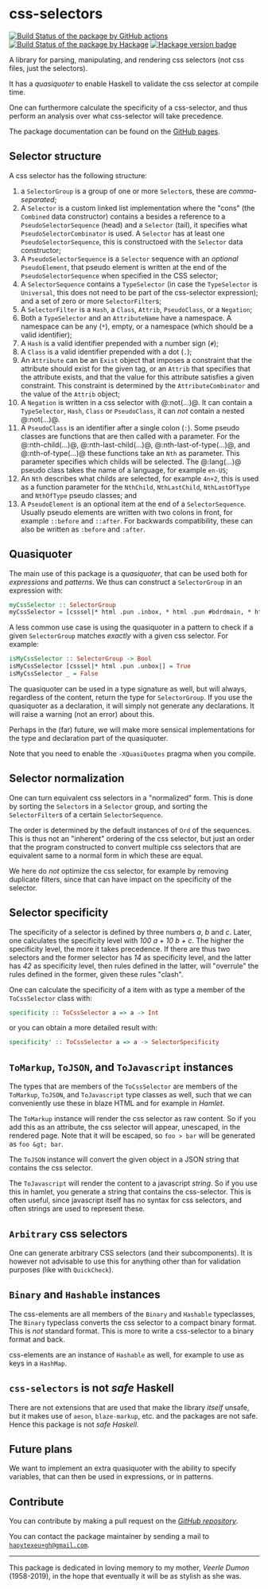 # css-selectors

[![Build Status of the package by GitHub actions](https://github.com/hapytex/css-selectors/actions/workflows/build-ci.yml/badge.svg)](https://github.com/hapytex/css-selectors/actions/workflows/build-ci.yml)
[![Build Status of the package by Hackage](https://matrix.hackage.haskell.org/api/v2/packages/css-selectors/badge)](https://matrix.hackage.haskell.org/#/package/css-selectors)
[![Hackage version badge](https://img.shields.io/hackage/v/css-selectors.svg)](https://hackage.haskell.org/package/css-selectors)

A library for parsing, manipulating, and rendering css selectors (not css files,
just the selectors).

It has a *quasiquoter* to enable Haskell to validate the css selector at compile
time.

One can furthermore calculate the specificity of a css-selector, and thus
perform an analysis over what css-selector will take precedence.

The package documentation can be found on the [GitHub pages](https://hapytex.github.io/css-selectors/).

## Selector structure

A css selector has the following structure:

  1. a `SelectorGroup` is a group of one or more `Selector`s, these are
     *comma-separated*;
  2. A `Selector` is a custom linked list implementation where the "cons" (the
     `Combined` data constructor) contains a besides a reference to a
     `PseudoSelectorSequence` (head) and a `Selector` (tail), it specifies what
     `PseudoSelectorCombinator` is used. A `Selector` has at least one
     `PseudoSelectorSequence`, this is constructoed with the `Selector` data
     constructor;
  3. A `PseudoSelectorSequence` is a `Selector` sequence with an *optional* `PseudoElement`, that
     pseudo element is written at the end of the `PseudoSelectorSequence` when specified in the CSS
     selector;
  4. A `SelectorSequence` contains a `TypeSelector` (in case the `TypeSelector`
     is `Universal`, this does not need to be part of the css-selector
     expression); and a set of zero or more `SelectorFilter`s;
  5. A `SelectorFilter` is a `Hash`, a `Class`, `Attrib`, `PseudoClass`, or a `Negation`;
  6. Both a `TypeSelector` and an `AttributeName` have a namespace. A namespace
     can be any (`*`), empty, or a namespace (which should be a valid
     identifier);
  7. A `Hash` is a valid identifier prepended with a number sign (`#`);
  8. A `Class` is a valid identifier prepended with a dot (`.`);
  9. An `Attribute` can be an `Exist` object that imposes a constraint that the
     attribute should exist for the given tag, or an `Attrib` that specifies
     that the attribute exists, and that the value for this attribute satisfies
     a given constraint. This constraint is determined by the
     `AttributeCombinator` and the value of the `Attrib` object;
  10. A `Negation` is written in a css selector with @:not(…)@. It can contain a `TypeSelector`, `Hash`,
      `Class` or `PseudoClass`, it can *not* contain a nested @:not(…)@.
  11. A `PseudoClass` is an identifier after a single colon (`:`). Some pseudo classes
     are functions that are then called with a parameter. For the @:nth-child(…)@, @:nth-last-child(…)@,
     @:nth-last-of-type(…)@, and @:nth-of-type(…)@ these functions take an `Nth` as parameter. This
     parameter specifies which childs will be selected. The @:lang(…)@ pseudo class
     takes the name of a language, for example `en-US`;
  12. An `Nth` describes what childs are selected, for example `4n+2`, this is used as a function
      parameter for the `NthChild`, `NthLastChild`, `NthLastOfType` and `NthOfType` pseudo classes; and
  13. A `PseudoElement` is an optional item at the end of a `SelectorSequence`. Usually pseudo elements are
      written with two colons in front, for example `::before` and `::after`. For backwards compatibility,
      these can also be written as `:before` and `:after`.

## Quasiquoter

The main use of this package is a *quasiquoter*, that can be used both for
*expressions* and *patterns*. We thus can construct a `SelectorGroup` in an
expression with:

```haskell
myCssSelector :: SelectorGroup
myCssSelector = [csssel|* html .pun .inbox, * html .pun #bdrdmain, * html .pun .infldset|]
```

A less common use case is using the quasiquoter in a pattern to check if a given
`SelectorGroup` matches *exactly* with a given css selector. For example:

```haskell
isMyCssSelector :: SelectorGroup -> Bool
isMyCssSelector [csssel|* html .pun .unbox|] = True
isMyCssSelector _ = False
```

The quasiquoter can be used in a type signature as well, but will always,
regardless of the content, return the type for `SelectorGroup`. If you use the
quasiquoter as a declaration, it will simply not generate any declarations. It
will raise a warning (not an error) about this.

Perhaps in the (far) future, we will make more sensical implementations for the
type and declaration part of the quasiquoter.

Note that you need to enable the `-XQuasiQuotes` pragma when you compile.

## Selector normalization

One can turn equivalent css selectors in a "normalized" form. This is done by
sorting the `Selector`s in a `Selector` group, and sorting the `SelectorFilter`s
of a certain `SelectorSequence`.

The order is determined by the default instances of `Ord` of the sequences. This
is thus not an "inherent" ordering of the css selector, but just an order that
the program constructed to convert multiple css selectors that are equivalent
same to a normal form in which these are equal.

We here do *not* optimize the css selector, for example by removing duplicate
filters, since that can have impact on the specificity of the selector.

## Selector specificity

The specificity of a selector is defined by three numbers *a*, *b* and *c*.
Later, one calculates the specificity level with *100 a + 10 b + c*. The higher
the specificity level, the more it takes precedence. If there are thus two
selectors and the former selector has *14* as specificity level, and the latter
has *42* as specificity level, then rules defined in the latter, will "overrule"
the rules defined in the former, given these rules "clash".

One can calculate the specificity of a item with as type a member of the `ToCssSelector`
class with:

```haskell
specificity :: ToCssSelector a => a -> Int
```

or you can obtain a more detailed result with:

```haskell
specificity' :: ToCssSelector a => a -> SelectorSpecificity
```

## `ToMarkup`, `ToJSON`, and `ToJavascript` instances

The types that are members of the `ToCssSelector` are members of the `ToMarkup`,
`ToJSON`, and `ToJavascript` type classes as well, such that we can conveniently
use these in blaze HTML and for example in *Hamlet*.

The `ToMarkup` instance will render the css selector as raw content. So if you
add this as an attribute, the css selector will appear, unescaped, in the
rendered page. Note that it will be escaped, so `foo > bar` will be generated as
`foo &gt; bar`.

The `ToJSON` instance will convert the given object in a JSON string that
contains the css selector.

The `ToJavascript` will render the content to a javascript *string*. So if you
use this in hamlet, you generate a string that contains the css-selector. This
is often useful, since javascript itself has no syntax for css selectors, and
often strings are used to represent these.

## `Arbitrary` css selectors

One can generate arbitrary CSS selectors (and their subcomponents). It is
however not advisable to use this for anything other than for validation
purposes (like with `QuickCheck`).

## `Binary` and `Hashable` instances

The css-elements are all members of the `Binary` and `Hashable` typeclasses,
The `Binary` typeclass converts the css selector to a compact binary format.
This is *not* standard format. This is more to write a css-selector to a
binary format and back.

css-elements are an instance of `Hashable` as well, for example to use as
keys in a `HashMap`.

## `css-selectors` is not *safe* Haskell

There are not extensions that are used that make the library *itself*
unsafe, but it makes use of `aeson`, `blaze-markup`, etc. and the packages are
not safe. Hence this package is not *safe Haskell*.

## Future plans

We want to implement an extra quasiquoter with the ability to specify variables,
that can then be used in expressions, or in patterns.

## Contribute

You can contribute by making a pull request on the [*GitHub
repository*](https://github.com/hapytex/css-selectors).

You can contact the package maintainer by sending a mail to
[`hapytexeu+gh@gmail.com`](mailto:hapytexeu+gh@gmail.com).

---

This package is dedicated in loving memory to my mother, *Veerle Dumon*
(1958-2019), in the hope that eventually it will be as stylish as she was.
